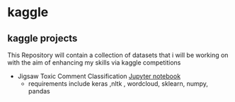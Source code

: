 # kaggle
## kaggle projects 

This Repository will contain a collection of datasets that i will be working on with the aim of enhancing my skills via 
kaggle competitions

- Jigsaw Toxic Comment Classification [Jupyter notebook](https://github.com/Nick7hill/kaggle/blob/master/toxic_comment_classification/toxic.ipynb)
  - requirements include keras ,nltk , wordcloud, sklearn, numpy, pandas



